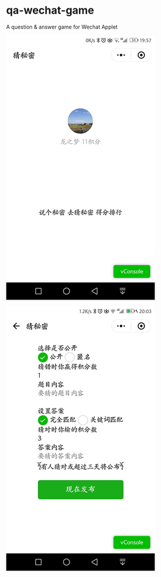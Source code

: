 # qa-wechat-game
A question &amp; answer game for Wechat Applet

![](https://raw.githubusercontent.com/agilejzl/qa-wechat-game/master/examples/Screenshot1.jpg)

![](https://raw.githubusercontent.com/agilejzl/qa-wechat-game/master/examples/Screenshot2.jpg)
